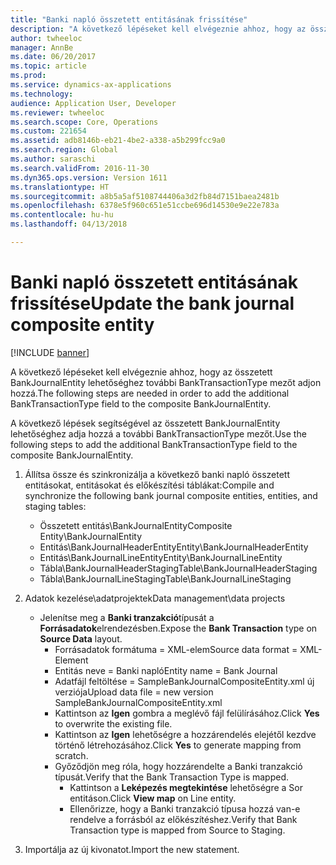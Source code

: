 ```yaml
---
title: "Banki napló összetett entitásának frissítése"
description: "A következő lépéseket kell elvégeznie ahhoz, hogy az összetett BankJournalEntity lehetőséghez további BankTransactionType mezőt adjon hozzá."
author: twheeloc
manager: AnnBe
ms.date: 06/20/2017
ms.topic: article
ms.prod: 
ms.service: dynamics-ax-applications
ms.technology: 
audience: Application User, Developer
ms.reviewer: twheeloc
ms.search.scope: Core, Operations
ms.custom: 221654
ms.assetid: adb8146b-eb21-4be2-a338-a5b299fcc9a0
ms.search.region: Global
ms.author: saraschi
ms.search.validFrom: 2016-11-30
ms.dyn365.ops.version: Version 1611
ms.translationtype: HT
ms.sourcegitcommit: a8b5a5af5108744406a3d2fb84d7151baea2481b
ms.openlocfilehash: 6378e5f960c651e51ccbe696d14530e9e22e783a
ms.contentlocale: hu-hu
ms.lasthandoff: 04/13/2018

---
```


# <a name="update-the-bank-journal-composite-entity"></a><span data-ttu-id="423ca-103">Banki napló összetett entitásának frissítése</span><span class="sxs-lookup"><span data-stu-id="423ca-103">Update the bank journal composite entity</span></span>

[!INCLUDE [banner](../includes/banner.md)]

<span data-ttu-id="423ca-104">A következő lépéseket kell elvégeznie ahhoz, hogy az összetett BankJournalEntity lehetőséghez további BankTransactionType mezőt adjon hozzá.</span><span class="sxs-lookup"><span data-stu-id="423ca-104">The following steps are needed in order to add the additional BankTransactionType field to the composite BankJournalEntity.</span></span>

<span data-ttu-id="423ca-105">A következő lépések segítségével az összetett BankJournalEntity lehetőséghez adja hozzá a további BankTransactionType mezőt.</span><span class="sxs-lookup"><span data-stu-id="423ca-105">Use the following steps to add the additional BankTransactionType field to the composite BankJournalEntity.</span></span>

1.  <span data-ttu-id="423ca-106">Állítsa össze és szinkronizálja a következő banki napló összetett entitásokat, entitásokat és előkészítési táblákat:</span><span class="sxs-lookup"><span data-stu-id="423ca-106">Compile and synchronize the following bank journal composite entities, entities, and staging tables:</span></span>
    -   <span data-ttu-id="423ca-107">Összetett entitás\\BankJournalEntity</span><span class="sxs-lookup"><span data-stu-id="423ca-107">Composite Entity\\BankJournalEntity</span></span>
    -   <span data-ttu-id="423ca-108">Entitás\\BankJournalHeaderEntity</span><span class="sxs-lookup"><span data-stu-id="423ca-108">Entity\\BankJournalHeaderEntity</span></span>
    -   <span data-ttu-id="423ca-109">Entitás\\BankJournalLineEntity</span><span class="sxs-lookup"><span data-stu-id="423ca-109">Entity\\BankJournalLineEntity</span></span>
    -   <span data-ttu-id="423ca-110">Tábla\\BankJournalHeaderStaging</span><span class="sxs-lookup"><span data-stu-id="423ca-110">Table\\BankJournalHeaderStaging</span></span>
    -   <span data-ttu-id="423ca-111">Tábla\\BankJournalLineStaging</span><span class="sxs-lookup"><span data-stu-id="423ca-111">Table\\BankJournalLineStaging</span></span>

2.  <span data-ttu-id="423ca-112">Adatok kezelése\\adatprojektek</span><span class="sxs-lookup"><span data-stu-id="423ca-112">Data management\\data projects</span></span>
    -   <span data-ttu-id="423ca-113">Jelenítse meg a **Banki tranzakció**típusát a **Forrásadatok**elrendezésben.</span><span class="sxs-lookup"><span data-stu-id="423ca-113">Expose the **Bank Transaction** type on **Source Data** layout.</span></span>
        -   <span data-ttu-id="423ca-114">Forrásadatok formátuma = XML-elem</span><span class="sxs-lookup"><span data-stu-id="423ca-114">Source data format = XML-Element</span></span>
        -   <span data-ttu-id="423ca-115">Entitás neve = Banki napló</span><span class="sxs-lookup"><span data-stu-id="423ca-115">Entity name = Bank Journal</span></span>
        -   <span data-ttu-id="423ca-116">Adatfájl feltöltése = SampleBankJournalCompositeEntity.xml új verziója</span><span class="sxs-lookup"><span data-stu-id="423ca-116">Upload data file = new version SampleBankJournalCompositeEntity.xml</span></span>
        -   <span data-ttu-id="423ca-117">Kattintson az **Igen** gombra a meglévő fájl felülírásához.</span><span class="sxs-lookup"><span data-stu-id="423ca-117">Click **Yes** to overwrite the existing file.</span></span>
        -   <span data-ttu-id="423ca-118">Kattintson az **Igen** lehetőségre a hozzárendelés elejétől kezdve történő létrehozásához.</span><span class="sxs-lookup"><span data-stu-id="423ca-118">Click **Yes** to generate mapping from scratch.</span></span>
        -   <span data-ttu-id="423ca-119">Győződjön meg róla, hogy hozzárendelte a Banki tranzakció típusát.</span><span class="sxs-lookup"><span data-stu-id="423ca-119">Verify that the Bank Transaction Type is mapped.</span></span>
            -   <span data-ttu-id="423ca-120">Kattintson a **Leképezés megtekintése** lehetőségre a Sor entitáson.</span><span class="sxs-lookup"><span data-stu-id="423ca-120">Click **View map** on Line entity.</span></span>
            -   <span data-ttu-id="423ca-121">Ellenőrizze, hogy a Banki tranzakció típusa hozzá van-e rendelve a forrásból az előkészítéshez.</span><span class="sxs-lookup"><span data-stu-id="423ca-121">Verify that Bank Transaction type is mapped from Source to Staging.</span></span>

3.  <span data-ttu-id="423ca-122">Importálja az új kivonatot.</span><span class="sxs-lookup"><span data-stu-id="423ca-122">Import the new statement.</span></span>





